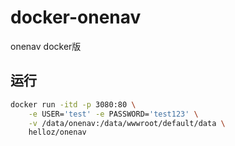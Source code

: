 # docker-onenav
onenav docker版



## 运行

```bash
docker run -itd -p 3080:80 \
	-e USER='test' -e PASSWORD='test123' \
	-v /data/onenav:/data/wwwroot/default/data \
	helloz/onenav
```

